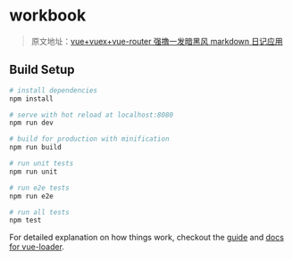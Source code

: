 # workbook

> 原文地址：[vue+vuex+vue-router 强撸一发暗黑风 markdown 日记应用](https://segmentfault.com/a/1190000005787179/)

## Build Setup

``` bash
# install dependencies
npm install

# serve with hot reload at localhost:8080
npm run dev

# build for production with minification
npm run build

# run unit tests
npm run unit

# run e2e tests
npm run e2e

# run all tests
npm test
```

For detailed explanation on how things work, checkout the [guide](http://vuejs-templates.github.io/webpack/) and [docs for vue-loader](http://vuejs.github.io/vue-loader).
